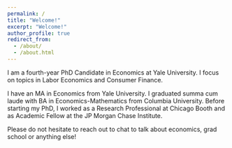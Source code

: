 ```yaml
---
permalink: /
title: "Welcome!"
excerpt: "Welcome!"
author_profile: true
redirect_from: 
  - /about/
  - /about.html
---
```

I am a fourth-year PhD Candidate in Economics at Yale University. I focus on topics in Labor Economics and Consumer Finance. 

I have an MA in Economics from Yale University. I graduated summa cum laude with BA in Economics-Mathematics from Columbia University. Before starting my PhD, I worked as a Research Professional at Chicago Booth and as Academic Fellow at the JP Morgan Chase Institute. 

Please do not hesitate to reach out to chat to talk about economics, grad school or anything else!

